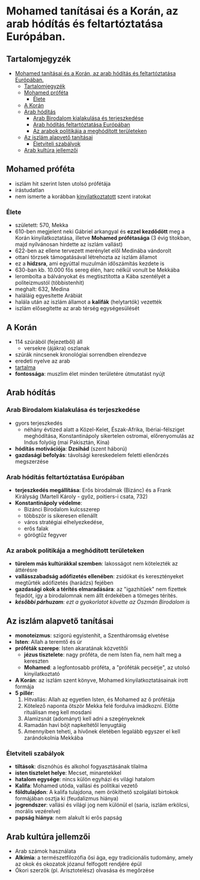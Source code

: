 # Mohamed tanításai és a Korán, az arab hódítás és feltartóztatása Európában.

## Tartalomjegyzék
- [Mohamed tanításai és a Korán, az arab hódítás és feltartóztatása Európában.](#mohamed-tanításai-és-a-korán-az-arab-hódítás-és-feltartóztatása-európában)
  - [Tartalomjegyzék](#tartalomjegyzék)
  - [Mohamed próféta](#mohamed-próféta)
    - [Élete](#élete)
  - [A Korán](#a-korán)
  - [Arab hódítás](#arab-hódítás)
    - [Arab Birodalom kialakulása és terjeszkedése](#arab-birodalom-kialakulása-és-terjeszkedése)
    - [Arab hódítás feltartóztatása Európában](#arab-hódítás-feltartóztatása-európában)
    - [Az arabok politikája a meghódított területeken](#az-arabok-politikája-a-meghódított-területeken)
  - [Az iszlám alapvető tanításai](#az-iszlám-alapvető-tanításai)
    - [Életviteli szabályok](#életviteli-szabályok)
  - [Arab kultúra jellemzői](#arab-kultúra-jellemzői)

## Mohamed próféta

- iszlám hit szerint Isten utolsó prófétája
- írástudatlan
- nem ismerte a korábban [kinyilatkoztatott](https://hu.wikipedia.org/wiki/Kinyilatkoztat%C3%A1s#:~:text=a%20vall%C3%A1sokban%20a%20felt%C3%A1r%C3%A1sa,%20k%C3%B6zz%C3%A9t%C3%A9tele%20vagy%20nyilv%C3%A1noss%C3%A1gra%20hozatala%20valamilyen%20igazs%C3%A1gnak%20vagy%20tud%C3%A1snak "a vallásokban a feltárása, közzététele vagy nyilvánosságra hozatala valamilyen igazságnak vagy tudásnak") szent iratokat

### Élete

- született: 570, Mekka
- 610-ben megjelent neki Gábriel arkangyal és **ezzel kezdődött** meg a Korán kinyilatkoztatása, illetve **Mohamed prófétasága** (3 évig titokban, majd nyílvánosan hirdette az iszlám vallást)
- 622-ben az ellene tervezett merénylet elől Medinába vándorolt
- ottani törzsek támogatásával létrehozta az iszlám államot 
- ez a **hidzsra**, ami egyúttal muzulmán időszámítás kezdete is
- 630-ban kb. 10.000 fős sereg élén, harc nélkül vonult be Mekkába
- lerombolta a bálványokat és megtisztította a Kába szentélyét a politeizmustól (többistenhit)
- meghalt: 632, Medina
- haláláig egyesítette Arábiát
- halála után az iszlám államot a **kalifák** (helytartók) vezették
- iszlám elősegítette az arab térség egységesülését

## A Korán

- 114 szúrából (fejezetből) áll
  - versekre (ájákra) oszlanak
- szúrák nincsenek kronológiai sorrendben elrendezve
- eredeti nyelve az arab
- [tartalma](#az-iszlám-alapvető-tanításai)
- **fontossága**: muszlim élet minden területére útmutatást nyújt

## Arab hódítás

### Arab Birodalom kialakulása és terjeszkedése

- gyors terjeszkedés
  - néhány évtized alatt a Közel-Kelet, Észak-Afrika, Ibériai-félsziget meghódítása, Konstantinápoly sikertelen ostromai, előrenyomulás az Indus folyóig (mai Pakisztán, Kína)
- **hódítás motivációja**: **Dzsihád** (szent háború)
- **gazdasági befolyás**: távolsági kereskedelem feletti ellenőrzés megszerzése

### Arab hódítás feltartóztatása Európában

- **terjeszkedés megállítása**: Erős birodalmak (Bizánc) és a Frank Királyság (Martell Károly - győz, poitiers-i csata, 732)
- **Konstantinápoly védelme**:
  - Bizánci Birodalom kulcsszerep
  - többször is sikeresen ellenállt
  - város stratégiai elhelyezkedése, 
  - erős falak
  - görögtűz fegyver

### Az arabok politikája a meghódított területeken

- **türelem más kultúrákkal szemben**: lakosságot nem kötelezték az áttérésre
- **vallásszabadság adófizetés ellenében**: zsidókat és keresztényeket megtűrték adófizetés (harádzs) fejében
- **gazdasági okok a térítés elmaradására**: az "igazhitűek" nem fizettek fejadót, így a birodalomnak nem állt érdekében a tömeges térítés.
- ***későbbi párhuzam**: ezt a gyakorlatot követte az Oszmán Birodalom is*

## Az iszlám alapvető tanításai

- **monoteizmus**: szigorú egyistenhit, a Szentháromság elvetése
- **Isten**: Allah a teremtő és úr
- **próféták szerepe**: Isten akaratának közvetítői
  - **jézus tisztelete**: nagy próféta, de nem Isten fia, nem halt meg a kereszten
  - **Mohamed**: a legfontosabb próféta, a "próféták pecsétje", az utolsó kinyilatkoztató
- **A Korán**: az iszlám szent könyve, Mohamed kinyilatkoztatásainak írott formája
- **5 pillér**:
  1. Hitvallás: Allah az egyetlen Isten, és Mohamed az ő prófétája
  2. Kötelező naponta ötször Mekka felé fordulva imádkozni. Előtte rituálisan meg kell mosdani
  3. Alamizsnát (adományt) kell adni a szegényeknek
  4. Ramadán havi böjt napkeltétől lenyugtáig
  5. Amennyiben teheti, a hívőnek életében legalább egyszer el kell zarándokolnia Mekkába

### Életviteli szabályok

- **tiltások**: disznóhús és alkohol fogyasztásának tilalma
- **isten tisztelet helye**: Mecset, minaretekkel
- **hatalom egysége**: nincs külön egyházi és világi hatalom
- **Kalifa**: Mohamed utóda, vallási és politikai vezető
- **földtulajdon**: A kalifa tulajdona, nem örökíthető szolgálati birtokok formájában osztja ki (feudalizmus hiánya)
- **jogrendszer**: vallási és világi jog nem különül el (saria, iszlám erkölcsi, morális vezérelve)
- **papság hiánya**: nem alakult ki erős papság

## Arab kultúra jellemzői

- Arab számok használata
- **Alkímia**: a természetfilozófia ősi ága, egy tradicionális tudomány, amely az okok és okozatok józanul felfogott rendjére épül
- Ókori szerzők (pl. Arisztotelész) olvasása és megőrzése

